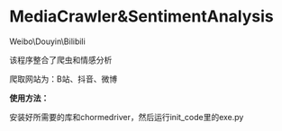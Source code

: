 # MediaCrawler&SentimentAnalysis
 Weibo\Douyin\Bilibili

该程序整合了爬虫和情感分析

爬取网站为：B站、抖音、微博

**使用方法：**

安装好所需要的库和chormedriver，然后运行init_code里的exe.py